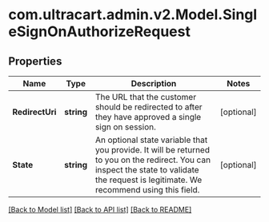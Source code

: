
# com.ultracart.admin.v2.Model.SingleSignOnAuthorizeRequest

## Properties

Name | Type | Description | Notes
------------ | ------------- | ------------- | -------------
**RedirectUri** | **string** | The URL that the customer should be redirected to after they have approved a single sign on session. | [optional] 
**State** | **string** | An optional state variable that you provide.  It will be returned to you on the redirect.  You can inspect the state to validate the request is legitimate.  We recommend using this field. | [optional] 

[[Back to Model list]](../README.md#documentation-for-models)
[[Back to API list]](../README.md#documentation-for-api-endpoints)
[[Back to README]](../README.md)


